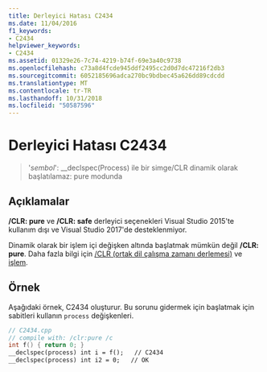 ```yaml
---
title: Derleyici Hatası C2434
ms.date: 11/04/2016
f1_keywords:
- C2434
helpviewer_keywords:
- C2434
ms.assetid: 01329e26-7c74-4219-b74f-69e3a40c9738
ms.openlocfilehash: c73a8d4fcde945ddf2495cc2d0d7dc47216f2db3
ms.sourcegitcommit: 6052185696adca270bc9bdbec45a626dd89cdcdd
ms.translationtype: MT
ms.contentlocale: tr-TR
ms.lasthandoff: 10/31/2018
ms.locfileid: "50587596"
---
```

# <a name="compiler-error-c2434"></a>Derleyici Hatası C2434

> '*sembol*': __declspec(Process) ile bir simge/CLR dinamik olarak başlatılamaz: pure modunda

## <a name="remarks"></a>Açıklamalar

**/CLR: pure** ve **/CLR: safe** derleyici seçenekleri Visual Studio 2015'te kullanım dışı ve Visual Studio 2017'de desteklenmiyor.

Dinamik olarak bir işlem içi değişken altında başlatmak mümkün değil **/CLR: pure**. Daha fazla bilgi için [/CLR (ortak dil çalışma zamanı derlemesi)](../../build/reference/clr-common-language-runtime-compilation.md) ve [işlem](../../cpp/process.md).

## <a name="example"></a>Örnek

Aşağıdaki örnek, C2434 oluşturur. Bu sorunu gidermek için başlatmak için sabitleri kullanın `process` değişkenleri.

```cpp
// C2434.cpp
// compile with: /clr:pure /c
int f() { return 0; }
__declspec(process) int i = f();   // C2434
__declspec(process) int i2 = 0;   // OK
```